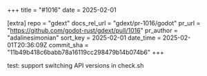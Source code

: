 +++
title = "#1016"
date = 2025-02-01

[extra]
repo = "gdext"
docs_rel_url = "gdext/pr-1016/godot"
pr_url = "https://github.com/godot-rust/gdext/pull/1016"
pr_author = "adalinesimonian"
sort_key = 2025-02-01
date_time = 2025-02-01T20:36:09Z
commit_sha = "11b49b418c6babb78a16119cc298479b14b074b6"
+++

test: support switching API versions in check.sh
